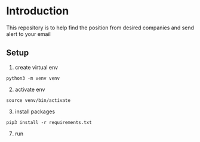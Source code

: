 # Introduction

This repository is to help find the position from desired companies and send alert to your email

## Setup

1.  create virtual env

`python3 -m venv venv`

2. activate env

`source venv/bin/activate`

3. install packages

`pip3 install -r requirements.txt`

7. run
